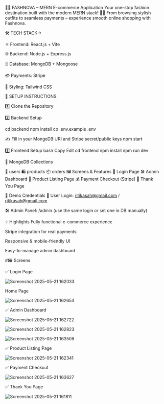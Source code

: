 👗✨ FASHNOVA – MERN E-commerce Application
Your one-stop fashion destination built with the modern MERN stack! 🛒💃
From browsing stylish outfits to seamless payments – experience smooth online shopping with Fashnova.


🛠️ TECH STACK->

⚛️ Frontend: React.js + Vite

🌐 Backend: Node.js + Express.js

🗄️ Database: MongoDB + Mongoose

💳 Payments: Stripe

🎨 Styling: Tailwind CSS


🚀 SETUP INSTRUCTIONS

1️⃣ Clone the Repository

2️⃣ Backend Setup

cd backend npm install cp .env.example .env

✍️ Fill in your MongoDB URI and Stripe secret/public keys
npm start

3️⃣ Frontend Setup
bash
Copy
Edit
cd frontend
npm install
npm run dev

📂 MongoDB Collections

👤 users
🛍️ products
📦 orders
🖼️ Screens & Features
🔐 Login Page
🛠️ Admin Dashboard
🛒 Product Listing Page
💰 Payment Checkout (Stripe)
🎉 Thank You Page


🔑 Demo Credentials
👤 User Login:
ritikasah@gmail.com / ritikasah@gmail.com


🛠️ Admin Panel:
/admin (use the same login or set one in DB manually)

💡 Highlights
Fully functional e-commerce experience

Stripe integration for real payments

Responsive & mobile-friendly UI

Easy-to-manage admin dashboard


#🖼️ Screens 

✅ Login Page

![Screenshot 2025-05-21 162033](https://github.com/user-attachments/assets/becfc0f9-d26b-4825-ae1e-caac15866a5c)

Home Page

![Screenshot 2025-05-21 162653](https://github.com/user-attachments/assets/d05a383b-867e-403a-8958-483d7d1e7153)

✅ Admin Dashboard

![Screenshot 2025-05-21 162722](https://github.com/user-attachments/assets/4288d23d-68f4-4b01-8077-b18faa1dda58)


![Screenshot 2025-05-21 162823](https://github.com/user-attachments/assets/2e3f9b0e-b7c7-4fa6-abf8-0065e08b4c9c)


![Screenshot 2025-05-21 163506](https://github.com/user-attachments/assets/cb8cd8b9-a094-4c08-846c-35719b8622ae)


✅ Product Listing Page

![Screenshot 2025-05-21 162341](https://github.com/user-attachments/assets/df22bc9d-5115-4a3d-937d-9e7d98f215c2)

✅ Payment Checkout

![Screenshot 2025-05-21 163627](https://github.com/user-attachments/assets/075bae8d-cdef-4d4d-bfca-bcbbbaa88aea)

✅ Thank You Page

![Screenshot 2025-05-21 161811](https://github.com/user-attachments/assets/52a3e6c9-7934-40f6-a0e7-c0fc6146cf89)








